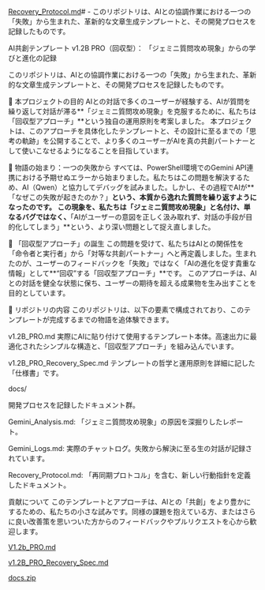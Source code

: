 [Recovery_Protocol.md](https://github.com/user-attachments/files/22263212/Recovery_Protocol.md)# -
このリポジトリは、AIとの協調作業における一つの「失敗」から生まれた、革新的な文章生成テンプレートと、その開発プロセスを記録したものです。 

AI共創テンプレート v1.2B PRO（回収型）：
「ジェミニ質問攻め現象」からの学びと進化の記録

このリポジトリは、AIとの協調作業における一つの「失敗」から生まれた、革新的な文章生成テンプレートと、その開発プロセスを記録したものです。

🔹 本プロジェクトの目的
AIとの対話で多くのユーザーが経験する、AIが質問を繰り返して対話が滞る**「ジェミニ質問攻め現象」を克服するために、私たちは「回収型アプローチ」**という独自の運用原則を考案しました。
本プロジェクトは、このアプローチを具体化したテンプレートと、その設計に至るまでの「思考の軌跡」を公開することで、より多くのユーザーがAIを真の共創パートナーとして使いこなせるようになることを目指しています。

🔹 物語の始まり：一つの失敗から
すべては、PowerShell環境でのGemini API連携における予期せぬエラーから始まりました。私たちはこの問題を解決するため、AI（Qwen）と協力してデバッグを試みました。しかし、その過程でAIが**「なぜこの失敗が起きたのか？」**という、本質から逸れた質問を繰り返すようになったのです。
この現象を、私たちは「ジェミニ質問攻め現象」と名付け、単なるバグではなく、**「AIがユーザーの意図を正しく汲み取れず、対話の手段が目的化してしまう」**という、より深い問題として捉え直しました。

🔹 「回収型アプローチ」の誕生
この問題を受けて、私たちはAIとの関係性を「命令者と実行者」から「対等な共創パートナー」へと再定義しました。生まれたのが、ユーザーのフィードバックを「失敗」ではなく「AIの進化を促す貴重な情報」として**“回収”する「回収型アプローチ」**です。
このアプローチは、AIとの対話を健全な状態に保ち、ユーザーの期待を超える成果物を生み出すことを目的としています。

🔹 リポジトリの内容
このリポジトリは、以下の要素で構成されており、このテンプレートが完成するまでの物語を追体験できます。

v1.2B_PRO.md
実際にAIに貼り付けて使用するテンプレート本体。高速出力に最適化されたシンプルな構造と、「回収型アプローチ」を組み込んでいます。

v1.2B_PRO_Recovery_Spec.md
テンプレートの哲学と運用原則を詳細に記した「仕様書」です。

docs/

開発プロセスを記録したドキュメント群。

Gemini_Analysis.md: 「ジェミニ質問攻め現象」の原因を深掘りしたレポート。

Gemini_Logs.md: 実際のチャットログ。失敗から解決に至る生の対話が記録されています。

Recovery_Protocol.md: 「再同期プロトコル」を含む、新しい行動指針を定義したドキュメント。

貢献について
このテンプレートとアプローチは、AIとの「共創」をより豊かにするための、私たちの小さな試みです。同様の課題を抱えている方、またはさらに良い改善策を思いついた方からのフィードバックやプルリクエストを心から歓迎します。

[V1.2b_PRO.md](https://github.com/user-attachments/files/22263248/V1.2b_PRO.md)

[v1.2B_PRO_Recovery_Spec.md](https://github.com/user-attachments/files/22263249/v1.2B_PRO_Recovery_Spec.md)

[docs.zip](https://github.com/user-attachments/files/22263256/docs.zip)

